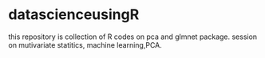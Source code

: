 # datascienceusingR
this repository is collection of R codes on pca and glmnet package.
session on mutivariate statitics, machine learning,PCA.

